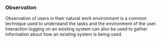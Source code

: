<link rel="stylesheet" href="{{baseUrl}}/book/css/textbook.css">

<div class="website-content">

### Observation

<div id="main">

Observation of users in their natural work environment is a common technique used to understand the tasks and the environment of the user. Interaction logging on an existing system can also be used to gather information about how an existing system is being used.

</div>
</div>
